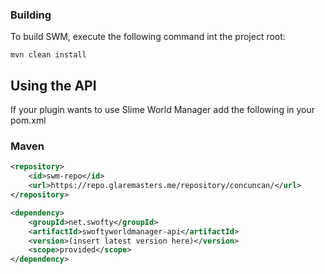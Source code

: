 ### Building

To build SWM, execute the following command int the project root:

```
mvn clean install
```

## Using the API

If your plugin wants to use Slime World Manager add the following in your pom.xml

### Maven

```xml
<repository>
    <id>swm-repo</id>
    <url>https://repo.glaremasters.me/repository/concuncan/</url>
</repository>
```
```xml
<dependency>
    <groupId>net.swofty</groupId>
    <artifactId>swoftyworldmanager-api</artifactId>
    <version>(insert latest version here)</version>
    <scope>provided</scope>
</dependency>
```
